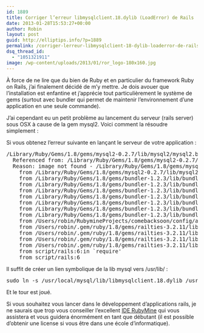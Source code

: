 ```yaml
---
id: 1889
title: Corriger l’erreur libmysqlclient.18.dylib (LoadError) de Rails
date: 2013-01-28T15:53:27+00:00
author: Robin
layout: post
guid: http://elliptips.info/?p=1889
permalink: /corriger-lerreur-libmysqlclient-18-dylib-loaderror-de-rails/
dsq_thread_id:
  - "1051321911"
image: /wp-content/uploads/2013/01/ror_logo-180x160.jpg
---
```

À force de ne lire que du bien de Ruby et en particulier du framework Ruby on Rails, j&#8217;ai finalement décidé de m&#8217;y mettre. Je dois avouer que l&#8217;installation est enfantine et j&#8217;apprécie tout particulièrement le système de gems (surtout avec bundler qui permet de maintenir l&#8217;environnement d&#8217;une application en une seule commande).

J&#8217;ai cependant eu un petit problème au lancement du serveur (rails server) sous OSX à cause de la gem mysql2. Voici comment la résoudre simplement :

Si vous obtenez l&#8217;erreur suivante en lançant le serveur de votre application :

<pre class="lang:sh mark:1 decode:true">/Library/Ruby/Gems/1.8/gems/mysql2-0.2.7/lib/mysql2/mysql2.bundle: dlopen(/Library/Ruby/Gems/1.8/gems/mysql2-0.2.7/lib/mysql2/mysql2.bundle, 9): Library not loaded: libmysqlclient.18.dylib (LoadError)
  Referenced from: /Library/Ruby/Gems/1.8/gems/mysql2-0.2.7/lib/mysql2/mysql2.bundle
  Reason: image not found - /Library/Ruby/Gems/1.8/gems/mysql2-0.2.7/lib/mysql2/mysql2.bundle
	from /Library/Ruby/Gems/1.8/gems/mysql2-0.2.7/lib/mysql2.rb:8
	from /Library/Ruby/Gems/1.8/gems/bundler-1.2.3/lib/bundler/runtime.rb:68:in `require'
	from /Library/Ruby/Gems/1.8/gems/bundler-1.2.3/lib/bundler/runtime.rb:68:in `require'
	from /Library/Ruby/Gems/1.8/gems/bundler-1.2.3/lib/bundler/runtime.rb:66:in `each'
	from /Library/Ruby/Gems/1.8/gems/bundler-1.2.3/lib/bundler/runtime.rb:66:in `require'
	from /Library/Ruby/Gems/1.8/gems/bundler-1.2.3/lib/bundler/runtime.rb:55:in `each'
	from /Library/Ruby/Gems/1.8/gems/bundler-1.2.3/lib/bundler/runtime.rb:55:in `require'
	from /Library/Ruby/Gems/1.8/gems/bundler-1.2.3/lib/bundler.rb:128:in `require'
	from /Users/robin/RubymineProjects/comebacksoon/config/application.rb:7
	from /Users/robin/.gem/ruby/1.8/gems/railties-3.2.11/lib/rails/commands.rb:53:in `require'
	from /Users/robin/.gem/ruby/1.8/gems/railties-3.2.11/lib/rails/commands.rb:53
	from /Users/robin/.gem/ruby/1.8/gems/railties-3.2.11/lib/rails/commands.rb:50:in `tap'
	from /Users/robin/.gem/ruby/1.8/gems/railties-3.2.11/lib/rails/commands.rb:50
	from script/rails:6:in `require'
	from script/rails:6</pre>

Il suffit de créer un lien symbolique de la lib mysql vers /usr/lib/ :

<pre class="lang:default decode:true">sudo ln -s /usr/local/mysql/lib/libmysqlclient.18.dylib /usr/lib/libmysqlclient.18.dylib</pre>

Et le tour est joué.

Si vous souhaitez vous lancer dans le développement d&#8217;applications rails, je ne saurais que trop vous conseiller l&#8217;excellent [IDE RubyMine](http://www.jetbrains.com/ruby/ "RubyMine IDE") qui vous assistera et vous guidera énormément en tant que débutant (il est possible d&#8217;obtenir une license si vous être dans une école d&#8217;informatique).